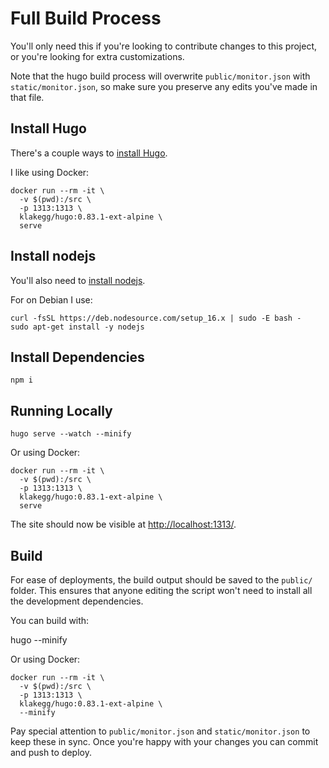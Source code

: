 # Full Build Process

You'll only need this if you're looking to contribute changes to this project, or you're looking for extra customizations.

Note that the hugo build process will overwrite `public/monitor.json` with `static/monitor.json`, so make sure you preserve any edits you've made in that file.

## Install Hugo

There's a couple ways to [install Hugo](https://gohugo.io/getting-started/installing/).


I like using Docker:

    docker run --rm -it \
      -v $(pwd):/src \
      -p 1313:1313 \
      klakegg/hugo:0.83.1-ext-alpine \
      serve


## Install nodejs

You'll also need to [install nodejs](https://nodejs.org/en/download/).

For on Debian I use:

    curl -fsSL https://deb.nodesource.com/setup_16.x | sudo -E bash -
    sudo apt-get install -y nodejs


## Install Dependencies

    npm i


## Running Locally

    hugo serve --watch --minify

Or using Docker:

    docker run --rm -it \
      -v $(pwd):/src \
      -p 1313:1313 \
      klakegg/hugo:0.83.1-ext-alpine \
      serve

The site should now be visible at [http://localhost:1313/](http://localhost:1313/).

## Build

For ease of deployments, the build output should be saved to the `public/` folder.
This ensures that anyone editing the script won't need to install all the development dependencies.

You can build with:

   hugo --minify

Or using Docker:

    docker run --rm -it \
      -v $(pwd):/src \
      -p 1313:1313 \
      klakegg/hugo:0.83.1-ext-alpine \
      --minify

Pay special attention to `public/monitor.json` and `static/monitor.json` to keep these in sync.
Once you're happy with your changes you can commit and push to deploy.

